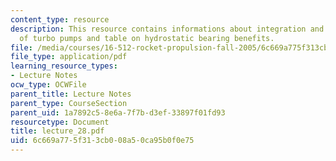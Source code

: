 ```yaml
---
content_type: resource
description: This resource contains informations about integration and rotordynamics
  of turbo pumps and table on hydrostatic bearing benefits.
file: /media/courses/16-512-rocket-propulsion-fall-2005/6c669a775f313cb008a50ca95b0f0e75_lecture_28.pdf
file_type: application/pdf
learning_resource_types:
- Lecture Notes
ocw_type: OCWFile
parent_title: Lecture Notes
parent_type: CourseSection
parent_uid: 1a7892c5-8e6a-7f7b-d3ef-33897f01fd93
resourcetype: Document
title: lecture_28.pdf
uid: 6c669a77-5f31-3cb0-08a5-0ca95b0f0e75
---
```

